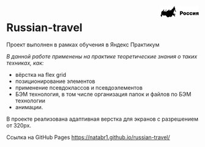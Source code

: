 <img src="./images/header-logo-black.svg" align="right" width="100px"/>

# Russian-travel

Проект выполнен в рамках обучения в Яндекс Практикум

*В данной работе применены на практике теоретические знания о таких техниках, как:*

* вёрстка на flex grid
* позиционирование элементов
* применение псевдоклассов и псевдоэлементов
* БЭМ технология, в том числе организация папок и файлов по БЭМ технологии
* анимации.

В проекте реализована адаптивная верстка для экранов с разрешением от 320px.

Ссылка на GitHub Pages https://natabr1.github.io/russian-travel/


